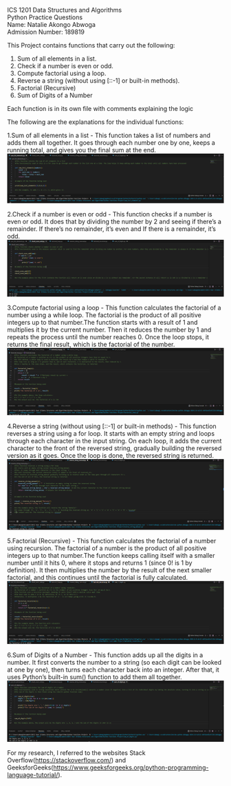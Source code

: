 ICS 1201 Data Structures and Algorithms                                                                                             
Python Practice Questions                                                                                                          
Name: Natalie Akongo Abwoga                                                                                                        
Admission Number: 189819

This Project contains functions that carry out the following:

1. Sum of all elements in a list.
2. Check if a number is even or odd.
3. Compute factorial using a loop.
4. Reverse a string (without using [::-1] or built-in methods).
5. Factorial (Recursive)
6. Sum of Digits of a Number

Each function is in its own file with comments explaining the logic

The following are the explanations for the individual functions:                                                                   

1.Sum of all elements in a list -                                                                                           This function takes a list of numbers and adds them all together. It goes through each number one by one, keeps a running total, and gives you the final sum at the end.
![Sum of List Elements Function](https://github.com/natalie-abwoga/python-practice/blob/main/sum_list_elements.png)

2.Check if a number is even or odd - 
This function checks if a number is even or odd. It does that by dividing the number by 2 and seeing if there’s a remainder.
If there’s no remainder, it’s even and If there is a remainder, it’s odd.
![Check Even/Odd Function](https://github.com/natalie-abwoga/python-practice/blob/main/check_even_odd.png)

3.Compute factorial using a loop - This function calculates the factorial of a number using a while loop. The factorial is the product of all positive integers up to that number.The function starts with a result of 1 and multiplies it by the current number. Then it reduces the number by 1 and repeats the process until the number reaches 0. Once the loop stops, it returns the final result, which is the factorial of the number.
![Factorial Function (Loop)](https://github.com/natalie-abwoga/python-practice/blob/main/factorial_loop.png)

4.Reverse a string (without using [::-1] or built-in methods) - This function reverses a string using a for loop. It starts with an empty string and loops through each character in the input string. On each loop, it adds the current character to the front of the reversed string, gradually building the reversed version as it goes. Once the loop is done, the reversed string is returned.
![Reverse String Function (Manual)](https://github.com/natalie-abwoga/python-practice/blob/main/reverse_string_manual.png)

5.Factorial (Recursive) - 
This function calculates the factorial of a number using recursion. The factorial of a number is the product of all positive integers up to that number.The function keeps calling itself with a smaller number until it hits 0, where it stops and returns 1 (since 0! is 1 by definition). It then multiplies the number by the result of the next smaller factorial, and this continues until the factorial is fully calculated.
![Factorial Function (Recursive)](https://github.com/natalie-abwoga/python-practice/blob/main/factorial_recursive.png)


6.Sum of Digits of a Number -                                                                                             This function adds up all the digits in a number. It first converts the number to a string (so each digit can be looked at one by one), then turns each character back into an integer. After that, it uses Python’s built-in sum() function to add them all together.
![Sum of Digits Function](https://github.com/natalie-abwoga/python-practice/blob/main/sum_of_digits.png)


For my research, I referred to the websites Stack Overflow(https://stackoverflow.com/) and GeeksforGeeks(https://www.geeksforgeeks.org/python-programming-language-tutorial/).

